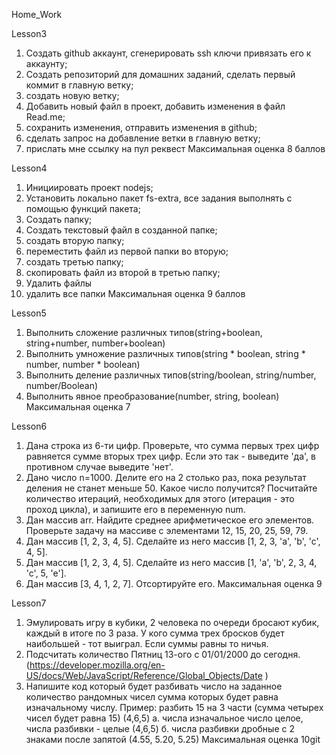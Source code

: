 Home_Work

Lesson3

1. Создать github аккаунт, сгенерировать ssh ключи привязать его к аккаунту;
2. Создать репозиторий для домашних заданий, сделать первый коммит в главную ветку;
3. создать новую ветку;
4. Добавить новый файл в проект, добавить изменения в файл Read.me;
5. сохранить изменения, отправить изменения в github;
6. сделать запрос на добавление ветки в главную ветку;
7. прислать мне ссылку на пул реквест
Максимальная оценка 8 баллов

Lesson4

1. Инициировать проект nodejs;
2. Установить локально пакет fs-extra, все задания выполнять с помощью функций пакета;
3. Создать папку;
4. Создать текстовый файл в созданной папке;
5. создать вторую папку;
6. переместить файл из первой папки во вторую;
7. создать третью папку;
8. скопировать файл из второй в третью папку;
9. Удалить файлы
10. удалить все папки
Максимальная оценка 9 баллов

Lesson5

1. Выполнить сложение различных типов(string+boolean, string+number, number+boolean)
2. Выполнить умножение различных типов(string * boolean, string * number, number * boolean)
3. Выполнить деление различных типов(string/boolean, string/number, number/Boolean)
4. Выполнить явное преобразование(number, string, boolean)
Максимальная оценка 7

Lesson6

1. Дана строка из 6-ти цифр. Проверьте, что сумма первых трех цифр равняется сумме вторых трех цифр. Если это так - выведите 'да', в противном случае выведите 'нет'.
2. Дано число n=1000. Делите его на 2 столько раз, пока результат деления не станет меньше 50. Какое число получится? Посчитайте количество итераций, необходимых для этого (итерация - это проход цикла), и запишите его в переменную num.
3. Дан массив arr. Найдите среднее арифметическое его элементов. Проверьте задачу на массиве с элементами 12, 15, 20, 25, 59, 79.
4. Дан массив [1, 2, 3, 4, 5]. Cделайте из него массив [1, 2, 3, 'a', 'b', 'c', 4, 5].
5. Дан массив [1, 2, 3, 4, 5]. Cделайте из него массив [1, 'a', 'b', 2, 3, 4, 'c', 5, 'e'].
6. Дан массив [3, 4, 1, 2, 7]. Отсортируйте его.
Максимальная оценка 9

Lesson7

1. Эмулировать игру в кубики, 2 человека по очереди бросают кубик, каждый в итоге по 3 раза. У кого сумма трех бросков будет наибольшей - тот выиграл. Если суммы равны то ничья.
2. Подсчитать количество Пятниц 13-ого с 01/01/2000 до сегодня. (https://developer.mozilla.org/en-US/docs/Web/JavaScript/Reference/Global_Objects/Date )
3. Напишите код который будет разбивать число на заданное количество рандомных чисел сумма которых будет равна изначальному числу. Пример: разбить 15 на 3 части (сумма четырех чисел будет равна 15) (4,6,5)
а. числа изначальное число целое, числа разбивки - целые (4,6,5)
б. числа разбивки дробные с 2 знаками после запятой (4.55, 5.20, 5.25)
Максимальная оценка 10git
